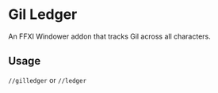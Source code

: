 
# Gil Ledger

An FFXI Windower addon that tracks Gil across all characters.

## Usage

`//gilledger`
or
`//ledger`
